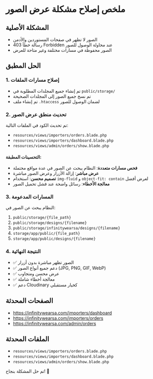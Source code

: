 # ملخص إصلاح مشكلة عرض الصور

## المشكلة الأصلية
- الصور لا تظهر في صفحات المستوردين والأدمن
- رسالة خطأ 403 Forbidden عند محاولة الوصول للصور
- الصور محفوظة في مسارات مختلفة وغير متاحة للعرض

## الحل المطبق

### 1. إصلاح مسارات الملفات
- تم إنشاء جميع المجلدات المطلوبة في `public/storage/`
- تم نسخ جميع الصور إلى المجلدات الصحيحة
- تم إنشاء ملف `.htaccess` لضمان الوصول للصور

### 2. تحديث منطق عرض الصور
تم تحديث الكود في الملفات التالية:
- `resources/views/importers/orders.blade.php`
- `resources/views/importers/dashboard.blade.php` 
- `resources/views/admin/orders/show.blade.php`

#### التحسينات المطبقة:
- **فحص مسارات متعددة**: النظام يبحث عن الصور في عدة مواقع محتملة
- **عرض مباشر**: إزالة الأزرار وعرض الصور مباشرة
- **تصميم محسن**: استخدام `img-fluid` و `object-fit: contain` لعرض أفضل
- **معالجة الأخطاء**: رسائل واضحة عند فشل تحميل الصور

### 3. المسارات المدعومة
النظام يبحث عن الصور في:
1. `public/storage/{file_path}`
2. `public/storage/designs/{filename}`
3. `public/storage/infinitywearsa/designs/{filename}`
4. `storage/app/public/{file_path}`
5. `storage/app/public/designs/{filename}`

### 4. النتيجة النهائية
- ✅ الصور تظهر مباشرة بدون أزرار
- ✅ دعم جميع أنواع الصور (JPG, PNG, GIF, WebP)
- ✅ عرض محسن ومتجاوب
- ✅ معالجة أخطاء شاملة
- ✅ دعم Cloudinary كخيار مستقبلي

## الصفحات المحدثة
- https://infinitywearsa.com/importers/dashboard
- https://infinitywearsa.com/importers/orders  
- https://infinitywearsa.com/admin/orders

## الملفات المحدثة
- `resources/views/importers/orders.blade.php`
- `resources/views/importers/dashboard.blade.php`
- `resources/views/admin/orders/show.blade.php`

تم حل المشكلة بنجاح! 🎉
